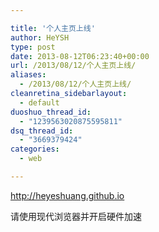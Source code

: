 ```yaml
---

title: '个人主页上线'
author: HeYSH
type: post
date: 2013-08-12T06:23:40+00:00
url: /2013/08/12/个人主页上线/
aliases:
  - /2013/08/12/个人主页上线/
cleanretina_sidebarlayout:
  - default
duoshuo_thread_id:
  - "1239563020875595811"
dsq_thread_id:
  - "3669379424"
categories:
  - web

---
```

<http://heyeshuang.github.io>



请使用现代浏览器并开启硬件加速

